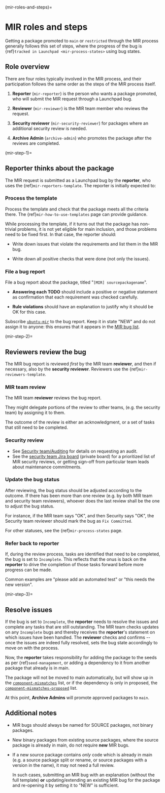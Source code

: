 (mir-roles-and-steps)=
# MIR roles and steps

Getting a package promoted to `main` or `restricted` through the MIR process
generally follows this set of steps, where the progress of the bug is
{ref}`tracked in Launchpad <mir-process-states>` using bug states.


## Role overview

There are four roles typically involved in the MIR process, and their
participation follows the same order as the steps of the MIR process itself.

1. **Reporter** (`mir-reporter`) is the person who wants a package promoted,
   who will submit the MIR request through a Launchpad bug.

1. **Reviewer** (`mir-reviewer`) is the MIR team member who reviews the request.

1. **Security reviewer** (`mir-security-reviewer`) for packages where an
   additional security review is needed.

1. **Archive Admin** (`archive-admin`) who promotes the package after the
   reviews are completed.


(mir-step-1)=
## Reporter thinks about the package

The MIR request is submitted as a Launchpad bug by the **reporter**, who uses
the {ref}`mir-reporters-template`. The reporter is initially expected to:


### Process the template

Process the template and check that the package meets all the criteria there.
The {ref}`mir-how-to-use-templates` page can provide guidance.

While processing the template, if it turns out that the package has non-trivial
problems, it is not yet eligible for main inclusion, and those problems need to
be fixed first. In that case, the reporter should:

* Write down issues that violate the requirements and list them in the MIR bug.

* Write down all positive checks that were done (not only the issues).


### File a bug report

File a bug report about the package, titled "`[MIR] sourcepackagename`".

* **Answering each TODO** should include a positive or negative statement as
  confirmation that each requirement was checked carefully.

* **Rule violations** should have an explanation to justify why it should be OK
  for this case.

Subscribe [`ubuntu-mir`](https://launchpad.net/~ubuntu-mir) to the bug report.
Keep it in state "NEW" and do not assign it to anyone: this ensures that it
appears in the
[MIR bug list](https://bugs.launchpad.net/ubuntu/?field.searchtext=&orderby=-date_last_updated&field.status%3Alist=NEW&assignee_option=none&field.assignee=&field.subscriber=ubuntu-mir).


(mir-step-2)=
## Reviewers review the bug

The MIR bug report is reviewed *first* by the MIR team **reviewer**, and then
if necessary, also by the **security reviewer**. Reviewers use the
{ref}`mir-reviewers-template`.


### MIR team review

The MIR team **reviewer** reviews the bug report.

They might delegate portions of the review to other teams, (e.g. the security
team) by assigning it to them.

The outcome of the review is either an acknowledgment, or a set of tasks that
still need to be completed.


### Security review

* See [Security team/Auditing](https://wiki.ubuntu.com/SecurityTeam/Auditing)
  for details on requesting an audit.
* See the [security team Jira board](https://warthogs.atlassian.net/jira/software/c/projects/SEC/boards/594)
  (private board) for a prioritized list of MIR security reviews, or getting
  sign-off from particular team leads about maintenance commitments.


### Update the bug status

After reviewing, the bug status should be adjusted according to the outcome.
If there has been more than one review (e.g. by both MIR team and security
team reviewers), whoever does the last review shall be the one to adjust the
bug status.

For instance, if the MIR team says "OK", and then Security says "OK", the
Security team reviewer should mark the bug as `Fix Committed`.

For other statuses, see the {ref}`mir-process-states` page.


### Refer back to reporter
   
If, during the review process, tasks are identified that need to be completed,
the bug is set to `Incomplete`. This reflects that the onus is back on the
**reporter** to drive the completion of those tasks forward before more
progress can be made.
      
Common examples are "please add an automated test" or "this needs the new
version".


(mir-step-3)=
## Resolve issues

If the bug is set to `Incomplete`, the **reporter** needs to resolve the issues
and complete any tasks that are still outstanding. The MIR team checks updates
on any `Incomplete` bugs and thereby receives the **reporter**'s statement on
which issues have been handled. The **reviewer** checks and confirms -- once
the issues are indeed fully resolved, sets the bug state accordingly to move on
with the process.

Now, the **reporter** takes responsibility for adding the package to the seeds
as per {ref}`seed-management`, or adding a dependency to it from another
package that already is in main.

The package will not be moved to main automatically, but will show up in the
[`component-mismatches`](https://ubuntu-archive-team.ubuntu.com/component-mismatches.svg)
list, or if the dependency is only in proposed, the
[`component-mismatches-proposed`](https://ubuntu-archive-team.ubuntu.com/component-mismatches-proposed.svg)
list.

At this point, **Archive Admins** will promote approved packages to `main`.

## Additional notes

* MIR bugs should always be named for SOURCE packages, not binary packages.

* New binary packages from existing source packages, where the source package
  is already in main, do not require **new** MIR bugs.

* If a new source package contains *only* code which is already in main (e.g.
  a source package split or rename, or source packages with a version in the
  name), it may not need a full review.
  
  In such cases, submitting an MIR bug with an explanation (without the full
  template) **or** updating/extending an existing MIR bug for the package and
  re-opening it by setting it to "NEW" is sufficient.

